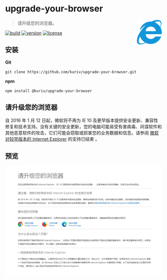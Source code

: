 # upgrade-your-browser

<a href="https://github.com/kuriv/upgrade-your-browser">
    <img src="upgrade-your-browser.svg" width="80" height="80" align="right">
</a>

> 请升级您的浏览器。

[![build][build-image]][build-url]
[![version][version-image]][version-url]
[![license][license-image]][license-url]

## 安装

**Git**

```
git clone https://github.com/kuriv/upgrade-your-browser.git
```

**npm**

```
npm install @kuriv/upgrade-your-browser
```

## 请升级您的浏览器

自 2016 年 1 月 12 日起，微软将不再为 IE 10 及更早版本提供安全更新、兼容性修复和技术支持。没有关键的安全更新，您的电脑可能易受有害病毒、间谍软件和其他恶意软件的攻击，它们可能会窃取或损害您的业务数据和信息。请参阅 [微软对较早版本的 Internet Explorer](https://www.microsoft.com/zh-cn/microsoft-365/windows/end-of-ie-support) 的支持已结束 。

## 预览

![upgrade-your-browser](README.png)



[build-image]: https://img.shields.io/badge/build-passing-brightgreen   "build"
[build-url]: https://github.com/kuriv/upgrade-your-browser    "build"
[version-image]: https://img.shields.io/badge/version-v1.0.5-blue   "version"
[version-url]: https://github.com/kuriv/upgrade-your-browser  "version"
[license-image]: https://img.shields.io/badge/license-MIT-green "license"
[license-url]: https://opensource.org/licenses/MIT  "license"